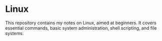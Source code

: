 # Linux
This repository contains my notes on Linux, aimed at beginners. It covers essential commands, basic system administration, shell scripting, and file systems.
